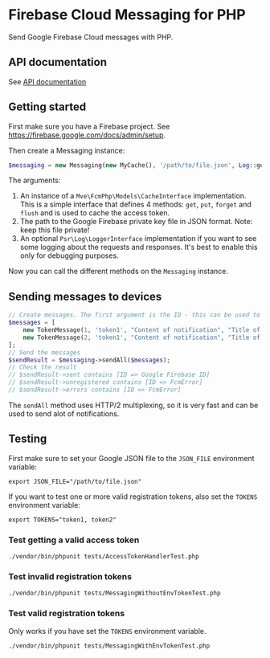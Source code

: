 # Firebase Cloud Messaging for PHP

Send Google Firebase Cloud messages with PHP.

## API documentation

See [API documentation](https://michielvaneerd.github.io/fcm-php/)

## Getting started

First make sure you have a Firebase project. See https://firebase.google.com/docs/admin/setup.

Then create a Messaging instance:

```php
$messaging = new Messaging(new MyCache(), '/path/to/file.json', Log::getLogger());
```

The arguments:

1. An instance of a `Mve\FcmPhp\Models\CacheInterface` implementation. This is a simple interface that defines 4 methods: `get`, `put`, `forget` and `flush` and is used to cache the access token.
2. The path to the Google Firebase private key file in JSON format. Note: keep this file private!
3. An optional `Psr\Log\LoggerInterface` implementation if you want to see some logging about the requests and responses. It's best to enable this only for debugging purposes.

Now you can call the different methods on the `Messaging` instance.

## Sending messages to devices

```php
// Create messages. The first argument is the ID - this can be used to map the result to the specific message after sending.
$messages = [
    new TokenMessage(1, 'token1', "Content of notification", "Title of notification"),
    new TokenMessage(2, 'token1', "Content of notification", "Title of notification")
];
// Send the messages
$sendResult = $messaging->sendAll($messages);
// Check the result
// $sendResult->sent contains [ID => Google Firebase ID]
// $sendResult->unregistered contains [ID => FcmError]
// $sendResult->errors contains [ID => FcmError]
```

The `sendAll` method uses HTTP/2 multiplexing, so it is very fast and can be used to send alot of notifications.

## Testing

First make sure to set your Google JSON file to the `JSON_FILE` environment variable:

`export JSON_FILE="/path/to/file.json"`

If you want to test one or more valid registration tokens, also set the `TOKENS` environment variable:

`export TOKENS="token1, token2"`

### Test getting a valid access token

`./vendor/bin/phpunit tests/AccessTokenHandlerTest.php`

### Test invalid registration tokens

`./vendor/bin/phpunit tests/MessagingWithoutEnvTokenTest.php`

### Test valid registration tokens

Only works if you have set the `TOKENS` environment variable.

`./vendor/bin/phpunit tests/MessagingWithEnvTokenTest.php`